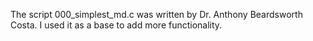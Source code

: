 The script 000_simplest_md.c was written by Dr. Anthony Beardsworth Costa.  I used it as a base to add more functionality.

